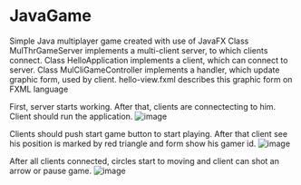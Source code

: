 # JavaGame
Simple Java multiplayer game created with use of JavaFX
Class MulThrGameServer implements a multi-client server, to which clients connect.
Class HelloApplication implements a client, which can connect to server.
Class MulCliGameController implements a handler, which update graphic form, used by client.
hello-view.fxml describes this graphic form on FXML language

First, server starts working. After that, clients are connectecting to him. 
Client should run the application. 
![image](https://github.com/dochkavurdalaka/JavaGame/assets/30550066/ed313a2d-412b-47b6-a79b-2da0e97d1df6)

Clients should push start game button to start playing. After that client see his position is marked by red triangle and form show his gamer id. 
![image](https://github.com/dochkavurdalaka/JavaGame/assets/30550066/c5ed0c15-d7b2-4114-be3c-3ac67ece97fb)

After all clients connected, circles start to moving and client can shot an arrow or pause game.
![image](https://github.com/dochkavurdalaka/JavaGame/assets/30550066/e9c6b8ac-1b3f-4dea-a4a8-9a6f627a38e7)

